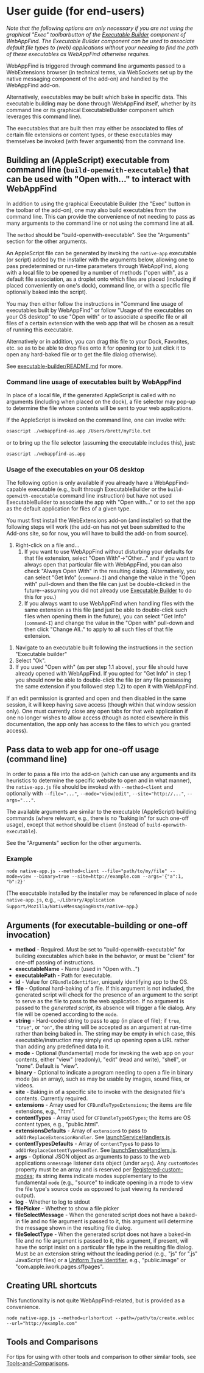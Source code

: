 # User guide (for end-users)

*Note that the following options are only necessary if you are not using
the graphical "Exec" toolbarbutton of the [Executable Builder](../executable-builder/README.md)
component of WebAppFind. The Executable Builder component can be used
to associate default file types to (web) applications without your needing
to find the path of these executables as WebAppFind otherwise requires.*

WebAppFind is triggered through command line arguments passed to a
WebExtensions browser (in technical terms, via WebSockets set up by the
native messaging component of the add-on) and handled by the WebAppFind
add-on.

Alternatively, executables may be built which bake in specific data.
This executable building may be done through WebAppFind
itself, whether by its command line or its graphical ExecutableBuilder
component which leverages this command line).

The executables that are built then may either be associated to files
of certain file extensions or content types, or these executables may
themselves be invoked (with fewer arguments) from the command line.

## Building an (AppleScript) executable from command line (`build-openwith-executable`) that can be used with "Open with..." to interact with WebAppFind

In addition to using the graphical Executable Builder (the "Exec" button
in the toolbar of the add-on), one may also build executables from the
command line. This can provide the convenience of not needing to
pass as many arguments to the command line or not using the command line
at all.

The `method` should be "build-openwith-executable". See the "Arguments"
section for the other arguments.

An AppleScript file can be generated by invoking the `native-app`
executable (or script) added by the installer with the arguments below,
allowing one to pass predetermined or run-time parameters through
WebAppFind, along with a local file to be opened by a number of methods
("open with", as a default file association, as a droplet onto which files
are placed (including if placed conveniently on one's dock), command line,
or with a specific file optionally baked into the script).

You may then either follow the instructions in
"Command line usage of executables built by WebAppFind" or follow
"Usage of the executables on your OS desktop"
to use "Open with" or to associate a specific file or all files of a
certain extension with the web app that will be chosen as a result of
running this executable.

Alternatively or in addition, you can drag this file to your Dock,
Favorites, etc. so as to be able to drop files onto it for opening
(or to just click it to open any hard-baked file or to get the file
dialog otherwise).

See [executable-builder/README.md](../executable-builder/README.md) for more.

### Command line usage of executables built by WebAppFind

In place of a local file, if the generated AppleScript is called with
no arguments (including when placed on the dock), a file selector may
pop-up to determine the file whose contents will be sent to your web
applications.

If the AppleScript is invoked on the command line, one can invoke with:

<!--
```bash
open ./webappfind-as.app --args /Users/brett/myFile.txt
```
-->
```bash
osascript ./webappfind-as.app /Users/brett/myFile.txt
```

or to bring up the file selector (assuming the executable includes
this), just:
<!--
```bash
open ./webappfind-as.app
```
-->
```bash
osascript ./webappfind-as.app
```

### Usage of the executables on your OS desktop

The following option is only available if you already have a
WebAppFind-capable executable (e.g., built through ExecutableBuilder or the `build-openwith-executable` command line instruction)
but have not used ExecutableBuilder to associate the app with
"Open with..." or to set the app as the
default application for files of a given type.

You must first install the WebExtensions add-on (and installer) so that
the following steps will work (the add-on has not yet been submitted
to the Add-ons site, so for now, you will have to build the add-on
from source).

1. Right-click on a file and...
    1. If you want to use WebAppFind without disturbing your defaults
        for that file extension, select "Open With"->"Other..." and
        if you want to always open that particular file with WebAppFind,
        you can also check "Always Open With" in the resulting dialog.
        (Alternatively, you can select "Get Info" (`command-I`) and change
        the value in the "Open with" pull-down and then the file can just
        be double-clicked in the future--assuming you did not already use
        [Executable Builder](../executable-builder/README.md) to do this for you.)
        <!--
        Note: on Windows, when available again, the following instructions can be used:

        select "Open with"->"Choose default program..." if present (or if
        not present, open the file and choose "Select a program
        from a list of installed programs") and then make sure "Always use
        the selected program to open this kind of file" is not checked.
        -->
    1. If you always want to use WebAppFind when handling files with the same
        extension as this file (and just be able to double-click such files
        when opening them in the future), you can select "Get Info"
        (`command-I`) and change the value in the "Open with" pull-down and
        then click "Change All.." to apply to all such files of that file
        extension.
        <!--
        TODO: on Windows, when available again, the following instructions can be used:

        click "Properties", then click "Change..." next to
        "Opens with:" in the General tab of the dialog.
        -->
<!--
TODO: on Windows, when available again, the following instructions can be used:
1. Click "Browse".
-->
1. Navigate to an executable built following the instructions in the section
    "Executable builder" <!-- (Or, if
    you prefer, you can use one of the pre-built binaries includes in the `bin`
    folder of this repository, though see the above-mentioned section anyways
    on the differences of functionality in those binaries).-->
1. Select "Ok".
1. If you used "Open with" (as per step 1.1 above), your file should have
    already opened with WebAppFind. If you opted for "Get Info" in step 1
    <!-- TODO: On Windows, once implemented "Properties" -->
    you should now be able to double-click the file (or any file possessing
    the same extension if you followed step 1.2) to open it with WebAppFind.

If an edit permission is granted <!-- (`web+local` protocol) is enabled -->
and open and then disabled in
the same session, it will keep having save access (though within that
window session only). One must currently close any open tabs for that
web application if one no longer wishes to allow access (though as noted
elsewhere in this documentation, the app only has access to the files to
which you granted access).

## Pass data to web app for one-off usage (command line)

In order to pass a file into the add-on (which can use any arguments and its
heuristics to determine the specific website to open and in what manner),
the `native-app.js` file should be invoked with `--method=client` and
optionally with
`--file="..."`, `--mode="view|edit"`, `--site="http://..."`, `--args="..."`.

The available arguments are similar to the executable (AppleScript)
building commands (where relevant, e.g., there is no "baking in" for such
one-off usage), except that `method` should be `client`
(instead of `build-openwith-executable`).

See the "Arguments" section for the other arguments.

### Example

```
node native-app.js --method=client --file="path/to/my/file" --mode=view --binary=true --site=http://example.com --args='{"a":1, "b":2}'
```

(The executable installed by the installer may be referenced in place
of `node native-app.js`, e.g., `~/Library/Application Support/Mozilla/NativeMessagingHosts/native-app`.)

## Arguments (for executable-building or one-off invocation)

- **method** - Required. Must be set to "build-openwith-executable" for building
    executables which bake in the behavior, or must be "client" for one-off passing
    of instructions.
- **executableName** - Name (used in "Open with...")
- **executablePath** - Path for executable.
- **id** - Value for `CFBundleIdentifier`, uniquely identifying app to the OS.
- **file** - Optional hard-baking of a file. If this argument is not included,
    the generated script will check for the presence of an argument to the
    script to serve as the file to pass to the web application. If no argument
    is passed to the *generated script*, its absence will trigger a file
    dialog. Any file will be opened according to the `mode`.
- **string** - Hard-coded string to pass to app (in place of file); if `true`,
    `"true"`, or `"on"`, the string will be accepted as an argument at run-time
    rather than being baked in. The string may be empty in which case,
    this executable/instruction may simply end up opening open a URL rather than
    adding any predefined data to it.
- **mode** - Optional (fundamental) mode for invoking the web app on your
    contents, either "view" (readonly), "edit" (read and write), "shell", or
    "none". Default is "view".
- **binary** - Optional to indicate a program needing to open a file in
    binary mode (as an array), such as may be usable by images,
    sound files, or videos.
    <!--
    Todo: Re-enable when restoring filetypes.json
    The `filetypes.json` file can be used to force "binary" or not for
    the respective view or edit mode.
    -->
- **site** - Baking in of a specific site to invoke with the
    designated file's contents. Currently required. <!--
    Todo: Re-enable following when restoring filetypes.json (and mention `site` only optional)
    Will check for local `filetypes.json`
    otherwise. -->
- **extensions** - Array used for `CFBundleTypeExtensions`; the items are file extensions, e.g., "html".
- **contentTypes** - Array used for `CFBundleTypeOSTypes`; the items are OS content types, e.g., "public.html".
- **extensionsDefaults** - Array of `extension`s to pass to `addOrReplaceExtensionHandler`. See [launchServiceHandlers.js](../launchServiceHandlers.js).
- **contentTypesDefaults** - Array of `contentType`s to pass to `addOrReplaceContentTypeHandler`. See [launchServiceHandlers.js](../launchServiceHandlers.js).
- **args** - Optional JSON object as arguments to pass to the
    web applications `onmessage` listener data object (under `args`).
    Any `customModes` property must be an array and is reserved per [Registered-custom-modes](./Registered-custom-modes.md); its string
    items indicate modes supplementary to the fundamental `mode`
    (e.g., "source" to indicate opening in a mode to view the file type's
    source code as opposed to just viewing its rendered output).
- **log** - Whether to log to stdout
- **filePicker** - Whether to show a file picker
- **fileSelectMessage** - When the generated script does not have a baked-in
    file and no file argument is passed to it, this argument will determine
    the message shown in the resulting file dialog.
- **fileSelectType** - When the generated script does not have a baked-in file
    and no file argument is passed to it, this argument, if present, will have
    the script insist on a particular file type in the resulting file dialog.
    Must be an extension string without the leading period (e.g., "js" for
    ".js" JavaScript files) or a
    [Uniform Type Identifier](https://en.wikipedia.org/wiki/Uniform_Type_Identifier),
    e.g., "public.image" or "com.apple.iwork.pages.sffpages".

<!--
Todo: Re-enable when restoring filetypes.json
## `filetypes.json`

For an explanation of the `filetypes.json` format (e.g., if you wish to tweak
it as a user), see the [Developer-Guide](./Developer-Guide.md).
-->

## Creating URL shortcuts

This functionality is not quite WebAppFind-related, but is provided
as a convenience.

```
node native-app.js --method=urlshortcut --path=/path/to/create.webloc --url="http://example.com"
```

<!--
NOTE: This is not currently working due to restrictions with
[browserAction.openPopup](https://developer.mozilla.org/en-US/Add-ons/WebExtensions/API/browserAction/openPopup);
it requires a user action to activate

Once the add-on is installed, the following can be used in calls to
browser in addition to browser's own flags.

- `node native-app.js --method=execbuildopen` - Open the Executable Builder dialog.

It is hoped that additional command line options will be added which
can cover the entire range of functionality available in the UI.
-->

## Tools and Comparisons

For tips for using with other tools and comparison to other similar tools,
see [Tools-and-Comparisons](./Tools-and-Comparisons.md).
